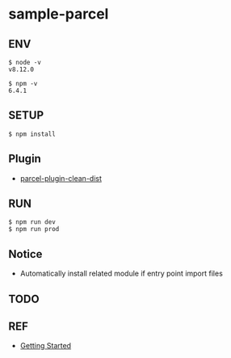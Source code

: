 # sample-parcel

## ENV
```
$ node -v
v8.12.0

$ npm -v
6.4.1
```

## SETUP
```
$ npm install
```

## Plugin
* [parcel-plugin-clean-dist](https://www.npmjs.com/package/parcel-plugin-clean-dist)

## RUN
```
$ npm run dev
$ npm run prod
```

## Notice
* Automatically install related module if entry point import files

## TODO

## REF
* [Getting Started](https://parceljs.org/getting_started.html)
